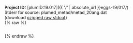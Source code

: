 **Project ID:** [plumID:19.017]({{ '/' | absolute_url }}eggs-19/017/)  
Stderr for source:  plumed_metad/metad_20ang.dat   
(download [gzipped raw stdout](metad_20ang.dat.plumed.stdout.txt.gz))  
{% raw %}
<pre>
</pre>
{% endraw %}

